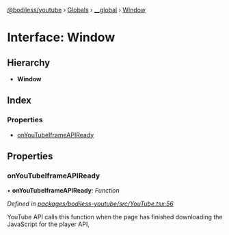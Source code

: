 [@bodiless/youtube](../README.md) › [Globals](../globals.md) › [__global](../modules/__global.md) › [Window](__global.window.md)

# Interface: Window

## Hierarchy

* **Window**

## Index

### Properties

* [onYouTubeIframeAPIReady](__global.window.md#onyoutubeiframeapiready)

## Properties

###  onYouTubeIframeAPIReady

• **onYouTubeIframeAPIReady**: *Function*

*Defined in [packages/bodiless-youtube/src/YouTube.tsx:56](https://github.com/johnsonandjohnson/Bodiless-JS/blob/fb7102ec/packages/bodiless-youtube/src/YouTube.tsx#L56)*

YouTube API calls this function
when the page has finished downloading the JavaScript for the player API,
